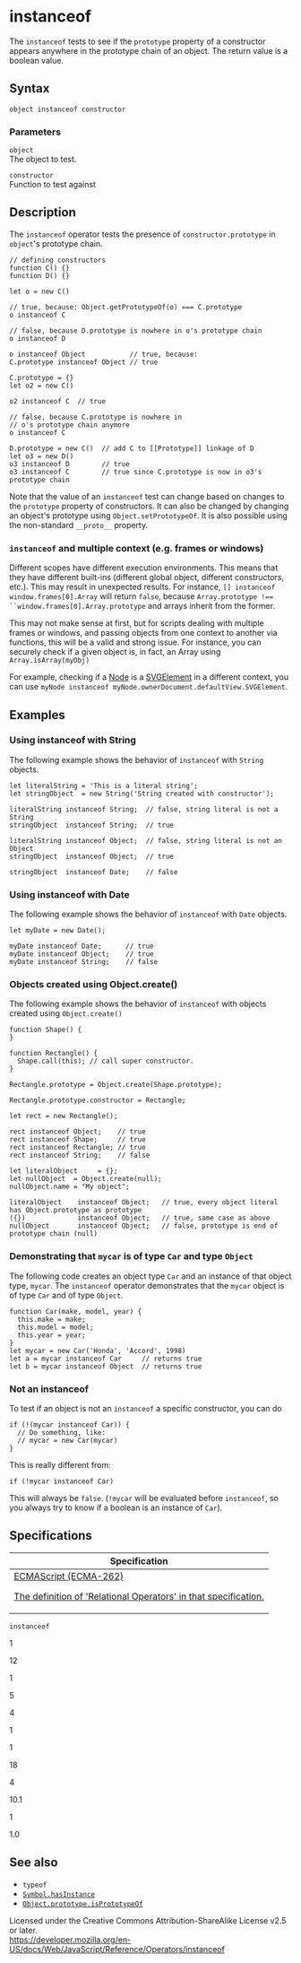 # instanceof

The `instanceof` tests to see if the `prototype` property of a constructor appears anywhere in the prototype chain of an object. The return value is a boolean value.

## Syntax

    object instanceof constructor

### Parameters

`object`  
The object to test.

`constructor`  
Function to test against

## Description

The `instanceof` operator tests the presence of `constructor.prototype` in `object`'s prototype chain.

    // defining constructors
    function C() {}
    function D() {}

    let o = new C()

    // true, because: Object.getPrototypeOf(o) === C.prototype
    o instanceof C

    // false, because D.prototype is nowhere in o's prototype chain
    o instanceof D

    o instanceof Object           // true, because:
    C.prototype instanceof Object // true

    C.prototype = {}
    let o2 = new C()

    o2 instanceof C  // true

    // false, because C.prototype is nowhere in
    // o's prototype chain anymore
    o instanceof C

    D.prototype = new C()  // add C to [[Prototype]] linkage of D
    let o3 = new D()
    o3 instanceof D        // true
    o3 instanceof C        // true since C.prototype is now in o3's prototype chain

Note that the value of an `instanceof` test can change based on changes to the `prototype` property of constructors. It can also be changed by changing an object's prototype using `Object.setPrototypeOf`. It is also possible using the non-standard `__proto__` property.

### `instanceof` and multiple context (e.g. frames or windows)

Different scopes have different execution environments. This means that they have different built-ins (different global object, different constructors, etc.). This may result in unexpected results. For instance, `[] instanceof window.frames[0].Array` will return `false`, because ` Array.prototype !== ``window.frames[0].Array.prototype ` and arrays inherit from the former.

This may not make sense at first, but for scripts dealing with multiple frames or windows, and passing objects from one context to another via functions, this will be a valid and strong issue. For instance, you can securely check if a given object is, in fact, an Array using `Array.isArray(myObj)`

For example, checking if a [Node](https://developer.mozilla.org/en-US/docs/Web/API/Node) is a [SVGElement](https://developer.mozilla.org/en-US/docs/Web/API/SVGElement) in a different context, you can use `myNode instanceof myNode.ownerDocument.defaultView.SVGElement`.

## Examples

### Using instanceof with String

The following example shows the behavior of `instanceof` with `String` objects.

    let literalString = 'This is a literal string';
    let stringObject  = new String('String created with constructor');

    literalString instanceof String;  // false, string literal is not a String
    stringObject  instanceof String;  // true

    literalString instanceof Object;  // false, string literal is not an Object
    stringObject  instanceof Object;  // true

    stringObject  instanceof Date;    // false

### Using instanceof with Date

The following example shows the behavior of `instanceof` with `Date` objects.

    let myDate = new Date();

    myDate instanceof Date;      // true
    myDate instanceof Object;    // true
    myDate instanceof String;    // false

### Objects created using Object.create()

The following example shows the behavior of `instanceof` with objects created using `Object.create()`

    function Shape() {
    }

    function Rectangle() {
      Shape.call(this); // call super constructor.
    }

    Rectangle.prototype = Object.create(Shape.prototype);

    Rectangle.prototype.constructor = Rectangle;

    let rect = new Rectangle();

    rect instanceof Object;    // true
    rect instanceof Shape;     // true
    rect instanceof Rectangle; // true
    rect instanceof String;    // false

    let literalObject     = {};
    let nullObject  = Object.create(null);
    nullObject.name = "My object";

    literalObject    instanceof Object;   // true, every object literal has Object.prototype as prototype
    ({})             instanceof Object;   // true, same case as above
    nullObject       instanceof Object;   // false, prototype is end of prototype chain (null)

### Demonstrating that `mycar` is of type `Car` and type `Object`

The following code creates an object type `Car` and an instance of that object type, `mycar`. The `instanceof` operator demonstrates that the `mycar` object is of type `Car` and of type `Object`.

    function Car(make, model, year) {
      this.make = make;
      this.model = model;
      this.year = year;
    }
    let mycar = new Car('Honda', 'Accord', 1998)
    let a = mycar instanceof Car     // returns true
    let b = mycar instanceof Object  // returns true

### Not an instanceof

To test if an object is not an `instanceof` a specific constructor, you can do

    if (!(mycar instanceof Car)) {
      // Do something, like:
      // mycar = new Car(mycar)
    }

This is really different from:

    if (!mycar instanceof Car)

This will always be `false`. (`!mycar` will be evaluated before `instanceof`, so you always try to know if a boolean is an instance of `Car`).

## Specifications

<table><thead><tr class="header"><th>Specification</th></tr></thead><tbody><tr class="odd"><td><a href="https://tc39.es/ecma262/#sec-relational-operators">ECMAScript (ECMA-262) 
<br/>

<span class="small">The definition of 'Relational Operators' in that specification.</span></a></td></tr></tbody></table>

`instanceof`

1

12

1

5

4

1

1

18

4

10.1

1

1.0

## See also

-   `typeof`
-   [`Symbol.hasInstance`](../global_objects/symbol/hasinstance)
-   [`Object.prototype.isPrototypeOf`](../global_objects/object/isprototypeof)

 
Licensed under the Creative Commons Attribution-ShareAlike License v2.5 or later.  
<a href="https://developer.mozilla.org/en-US/docs/Web/JavaScript/Reference/Operators/instanceof" class="_attribution-link">https://developer.mozilla.org/en-US/docs/Web/JavaScript/Reference/Operators/instanceof</a>
